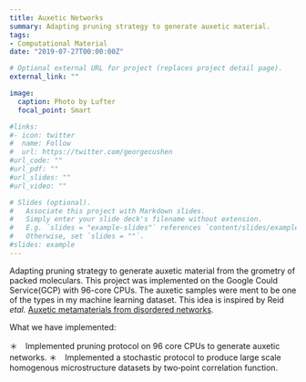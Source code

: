 ```yaml
---
title: Auxetic Networks
summary: Adapting pruning strategy to generate auxetic material.
tags:
- Computational Material
date: "2019-07-27T00:00:00Z"

# Optional external URL for project (replaces project detail page).
external_link: ""

image:
  caption: Photo by Lufter
  focal_point: Smart

#links:
#- icon: twitter
#  name: Follow
#  url: https://twitter.com/georgecushen
#url_code: ""
#url_pdf: ""
#url_slides: ""
#url_video: ""

# Slides (optional).
#   Associate this project with Markdown slides.
#   Simply enter your slide deck's filename without extension.
#   E.g. `slides = "example-slides"` references `content/slides/example-slides.md`.
#   Otherwise, set `slides = ""`.
#slides: example
---
```


Adapting pruning strategy to generate auxetic material from the grometry of packed moleculars. This project was implemented on the Google Could Service(GCP) with 96-core CPUs. The auxetic samples were ment to be one of the types in my machine learning dataset. This idea is inspired by Reid *etal.* [Auxetic metamaterials from disordered networks](https://www.pnas.org/content/115/7/E1384).

What we have implemented:

＊　Implemented pruning protocol on 96 core CPUs to generate auxetic networks.
＊　Implemented a stochastic protocol to produce large scale homogenous microstructure datasets by two‑point correlation function.
